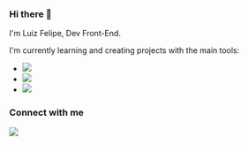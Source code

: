 ### Hi there 👋

I'm Luiz Felipe, Dev Front-End.

I'm currently learning and creating projects with the main tools:
 
-  <img src="https://img.shields.io/badge/HTML5-E34F26?style=for-the-badge&logo=html5&logoColor=white">
-  <img src="https://img.shields.io/badge/CSS3-1572B6?style=for-the-badge&logo=css3&logoColor=white">
-  <img src="https://img.shields.io/badge/JavaScript-F7DF1E?style=for-the-badge&logo=javascript&logoColor=black">

### Connect with me

<a href="https://www.linkedin.com/in/luiz-fr-freitas/">

<img src="https://img.shields.io/badge/LinkedIn-0077B5?style=for-the-badge&logo=linkedin&logoColor=white">
  
</a>


